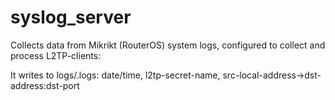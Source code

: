 # syslog_server

Collects data from Mikrikt (RouterOS) system logs, configured to collect and process L2TP-clients:

It writes to logs/<filename>.logs:
date/time, l2tp-secret-name, src-local-address->dst-address:dst-port
